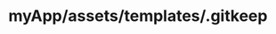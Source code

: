 # myApp/assets/templates/.gitkeep

<docmeta name="uniqueID" value="gitkeep45946">
<docmeta name="displayName" value=".gitkeep">

```

```
